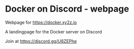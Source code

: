 # Docker on Discord - webpage

Webpage for https://docker.xy2z.io

A landingpage for the Docker server on Discord

Join at https://discord.gg/U8ZEPhe
